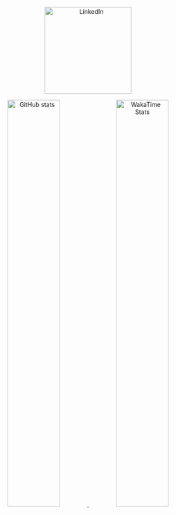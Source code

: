 <p align="center">
  <a href="https://www.linkedin.com/in/tri-tac-le-a918a2236/" target="_blank" rel="noopener noreferrer">
    <img
      src="https://custom-icon-badges.demolab.com/badge/LinkedIn-0A66C2?logo=linkedin-white&logoColor=fff"
      alt="LinkedIn"
      width="200px"
    />
  </a>
</p>

<p align="center">
    <a href="https://github.com/TriTacLe/TriTacLe">
      <img
        src="https://github-readme-stats.vercel.app/api?username=TriTacLe&show_icons=true&theme=radical"
        alt="GitHub stats"
        style="width: 49%;"
      />
    </a>
  </span>

  <a href="https://wakatime.com/@TriTacLe">
      <img
        src="https://github-readme-stats.vercel.app/api/wakatime?username=TriTacLe&layout=compact&theme=radical&hide_border=false&hide=other"
        alt="WakaTime Stats"
        style="width: 49%;"
      />
    </a>
  </span>
</p>
